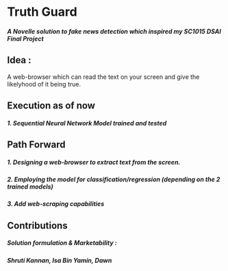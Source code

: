 # Truth Guard

##### A Novelle solution to fake news detection which inspired my SC1015 DSAI Final Project

## Idea : 
A web-browser which can read the text on your screen and give the likelyhood of it being true.

## Execution as of now
##### 1. Sequential Neural Network Model trained and tested

## Path Forward
##### 1. Designing a web-browser to extract text from the screen.
##### 2. Employing the model for classification/regression (depending on the 2 trained models)
##### 3. Add web-scraping capabilities

## Contributions
##### Solution formulation & Marketability : 
##### Shruti Kannan, Isa Bin Yamin, Dawn

